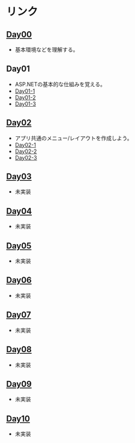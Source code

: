 リンク
===

## [Day00](./Day00.md)

- 基本環境などを理解する。

## Day01

- ASP.NETの基本的な仕組みを覚える。
- [Day01-1](./Day01-1.md)
- [Day01-2](./Day01-2.md)
- [Day01-3](./Day01-3.md)

## [Day02](./Day02.md)

- アプリ共通のメニュー/レイアウトを作成しよう。
- [Day02-1](./Day02-1.md)
- [Day02-2](./Day02-2.md)
- [Day02-3](./Day02-3.md)

## [Day03](./Day03.md)

- 未実装

## [Day04](./Day04.md)

- 未実装

## [Day05](./Day05.md)

- 未実装

## [Day06](./Day06.md)

- 未実装

## [Day07](./Day07.md)

- 未実装

## [Day08](./Day08.md)

- 未実装

## [Day09](./Day09.md)

- 未実装

## [Day10](./Day10.md)

- 未実装

